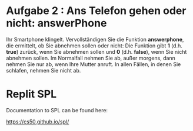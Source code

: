 # Aufgabe 2 : Ans Telefon gehen oder nicht: answerPhone

Ihr Smartphone klingelt. Vervollständigen Sie die Funktion **answerphone**, die ermittelt, ob Sie abnehmen sollen oder nicht: Die Funktion gibt **1** (d.h. **true**) zurück, wenn Sie abnehmen sollen und **0** (d.h. **false**), wenn Sie nicht abnehmen sollen. Im Normalfall nehmen Sie ab, außer morgens, dann nehmen Sie nur ab, wenn Ihre Mutter anruft. In allen Fällen, in denen Sie schlafen, nehmen Sie nicht ab.

# Replit SPL

Documentation to SPL can be found here:

https://cs50.github.io/spl/


